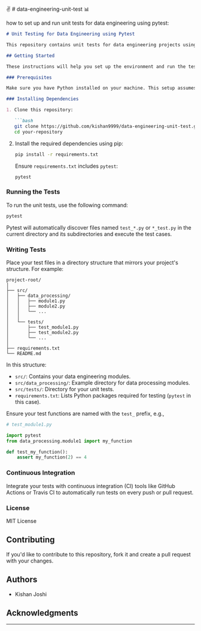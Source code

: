 :v: # data-engineering-unit-test :bar_chart:

how to set up and run unit tests for data engineering using pytest:

```markdown
# Unit Testing for Data Engineering using Pytest

This repository contains unit tests for data engineering projects using pytest. Unit tests are essential for ensuring the correctness and reliability of your data pipelines, transformations, and other data engineering processes.

## Getting Started

These instructions will help you set up the environment and run the tests locally.

### Prerequisites

Make sure you have Python installed on your machine. This setup assumes Python 3.x.

### Installing Dependencies

1. Clone this repository:

   ```bash
   git clone https://github.com/kishan9999/data-engineering-unit-test.git
   cd your-repository
   ```

2. Install the required dependencies using pip:

   ```bash
   pip install -r requirements.txt
   ```

   Ensure `requirements.txt` includes `pytest`:

   ```plaintext
   pytest
   ```

### Running the Tests

To run the unit tests, use the following command:

```bash
pytest
```

Pytest will automatically discover files named `test_*.py` or `*_test.py` in the current directory and its subdirectories and execute the test cases.

### Writing Tests

Place your test files in a directory structure that mirrors your project's structure. For example:

```
project-root/
│
├── src/
│   ├── data_processing/
│   │   ├── module1.py
│   │   ├── module2.py
│   │   └── ...
│   │
│   └── tests/
│       ├── test_module1.py
│       ├── test_module2.py
│       └── ...
│
├── requirements.txt
└── README.md
```

In this structure:

- `src/`: Contains your data engineering modules.
- `src/data_processing/`: Example directory for data processing modules.
- `src/tests/`: Directory for your unit tests.
- `requirements.txt`: Lists Python packages required for testing (`pytest` in this case).

Ensure your test functions are named with the `test_` prefix, e.g.,

```python
# test_module1.py

import pytest
from data_processing.module1 import my_function

def test_my_function():
    assert my_function(2) == 4
```

### Continuous Integration

Integrate your tests with continuous integration (CI) tools like GitHub Actions or Travis CI to automatically run tests on every push or pull request.

### License

MIT License

## Contributing

If you'd like to contribute to this repository, fork it and create a pull request with your changes.

## Authors

- Kishan Joshi

## Acknowledgments

---

